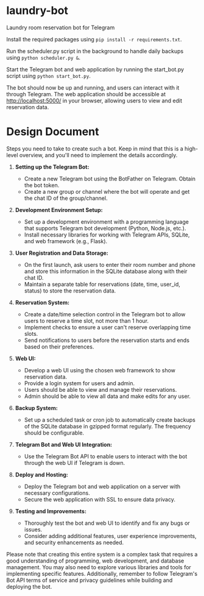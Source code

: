 # laundry-bot

Laundry room reservation bot for Telegram

Install the required packages using `pip install -r requirements.txt`.

Run the scheduler.py script in the background to handle daily backups using `python scheduler.py &`.

Start the Telegram bot and web application by running the start_bot.py script using `python start_bot.py`.

The bot should now be up and running, and users can interact with it through Telegram. The web application should be accessible at <http://localhost:5000/> in your browser, allowing users to view and edit reservation data.

# Design Document

Steps you need to take to create such a bot. Keep in mind that this is a high-level overview, and you'll need to implement the details accordingly.

1. **Setting up the Telegram Bot:**
   - Create a new Telegram bot using the BotFather on Telegram. Obtain the bot token.
   - Create a new group or channel where the bot will operate and get the chat ID of the group/channel.

2. **Development Environment Setup:**
   - Set up a development environment with a programming language that supports Telegram bot development (Python, Node.js, etc.).
   - Install necessary libraries for working with Telegram APIs, SQLite, and web framework (e.g., Flask).

3. **User Registration and Data Storage:**
   - On the first launch, ask users to enter their room number and phone and store this information in the SQLite database along with their chat ID.
   - Maintain a separate table for reservations (date, time, user_id, status) to store the reservation data.

4. **Reservation System:**
   - Create a date/time selection control in the Telegram bot to allow users to reserve a time slot, not more than 1 hour.
   - Implement checks to ensure a user can't reserve overlapping time slots.
   - Send notifications to users before the reservation starts and ends based on their preferences.

5. **Web UI:**
   - Develop a web UI using the chosen web framework to show reservation data.
   - Provide a login system for users and admin.
   - Users should be able to view and manage their reservations.
   - Admin should be able to view all data and make edits for any user.

6. **Backup System:**
   - Set up a scheduled task or cron job to automatically create backups of the SQLite database in gzipped format regularly. The frequency should be configurable.

7. **Telegram Bot and Web UI Integration:**
   - Use the Telegram Bot API to enable users to interact with the bot through the web UI if Telegram is down.

8. **Deploy and Hosting:**
   - Deploy the Telegram bot and web application on a server with necessary configurations.
   - Secure the web application with SSL to ensure data privacy.

9. **Testing and Improvements:**
   - Thoroughly test the bot and web UI to identify and fix any bugs or issues.
   - Consider adding additional features, user experience improvements, and security enhancements as needed.

Please note that creating this entire system is a complex task that requires a good understanding of programming, web development, and database management. You may also need to explore various libraries and tools for implementing specific features. Additionally, remember to follow Telegram's Bot API terms of service and privacy guidelines while building and deploying the bot.
